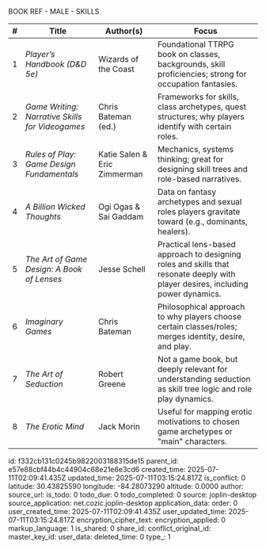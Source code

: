 BOOK REF -  MALE - SKILLS

| # | **Title**                                       | **Author(s)**                | **Focus**                                                                                                                       |
| - | ----------------------------------------------- | ---------------------------- | ------------------------------------------------------------------------------------------------------------------------------- |
| 1 | *Player’s Handbook (D\&D 5e)*                   | Wizards of the Coast         | Foundational TTRPG book on classes, backgrounds, skill proficiencies; strong for occupation fantasies.                          |
| 2 | *Game Writing: Narrative Skills for Videogames* | Chris Bateman (ed.)          | Frameworks for skills, class archetypes, quest structures; why players identify with certain roles.                             |
| 3 | *Rules of Play: Game Design Fundamentals*       | Katie Salen & Eric Zimmerman | Mechanics, systems thinking; great for designing skill trees and role-based narratives.                                         |
| 4 | *A Billion Wicked Thoughts*                     | Ogi Ogas & Sai Gaddam        | Data on fantasy archetypes and sexual roles players gravitate toward (e.g., dominants, healers).                                |
| 5 | *The Art of Game Design: A Book of Lenses*      | Jesse Schell                 | Practical lens-based approach to designing roles and skills that resonate deeply with player desires, including power dynamics. |
| 6 | *Imaginary Games*                               | Chris Bateman                | Philosophical approach to why players choose certain classes/roles; merges identity, desire, and play.                          |
| 7 | *The Art of Seduction*                          | Robert Greene                | Not a game book, but deeply relevant for understanding seduction as skill tree logic and role play dynamics.                    |
| 8 | *The Erotic Mind*                               | Jack Morin                   | Useful for mapping erotic motivations to chosen game archetypes or "main" characters.                                           |


id: f332cb131c0245b9822003188315de15
parent_id: e57e88cbf44b4c44904c68e21e6e3cd6
created_time: 2025-07-11T02:09:41.435Z
updated_time: 2025-07-11T03:15:24.817Z
is_conflict: 0
latitude: 30.43825590
longitude: -84.28073290
altitude: 0.0000
author: 
source_url: 
is_todo: 0
todo_due: 0
todo_completed: 0
source: joplin-desktop
source_application: net.cozic.joplin-desktop
application_data: 
order: 0
user_created_time: 2025-07-11T02:09:41.435Z
user_updated_time: 2025-07-11T03:15:24.817Z
encryption_cipher_text: 
encryption_applied: 0
markup_language: 1
is_shared: 0
share_id: 
conflict_original_id: 
master_key_id: 
user_data: 
deleted_time: 0
type_: 1